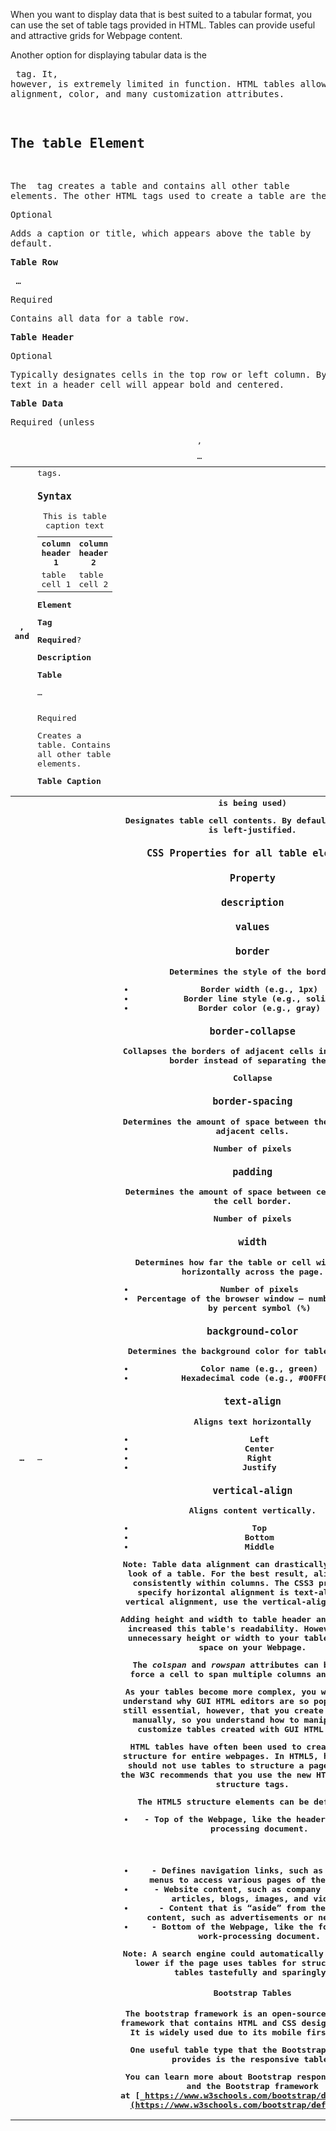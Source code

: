 When you want to display data that is best suited to a tabular format, you can use the set of table tags provided in HTML. Tables can provide useful and attractive grids for Webpage content.

Another option for displaying tabular data is the <pre> tag. It, however, is extremely limited in function. HTML tables allow images, alignment, color, and many customization attributes.

## The table Element

The <table> tag creates a table and contains all other table elements. The other HTML tags used to create a table are the <caption>, <tr>, <th>, and <td> tags.

### Syntax

<table>

<caption>This is table caption text</caption>

<tr>

<th>column header 1</th>

<th>column header 2</th>

</tr>

<tr>

<td>table cell 1</td>

<td>table cell 2</td>

</tr>

</table>

**Element**

**Tag**

**Required**?

**Description**

**Table**

<table> … </table>

Required

Creates a table. Contains all other table elements.

**Table Caption**

<caption> … </caption>

Optional

Adds a caption or title, which appears above the table by default.

**Table Row**

<tr> … </tr>

Required

Contains all data for a table row.

**Table Header**

<th> … </th>

Optional

Typically designates cells in the top row or left column. By default, text in a header cell will appear bold and centered.

**Table Data**

<td> … </td>

Required (unless <th> is being used)

Designates table cell contents. By default, the data is left-justified.

### CSS Properties for all table elements

### **Property**

### **description**

### **values**

### **border**

Determines the style of the border

-   Border width (e.g., 1px)
-   Border line style (e.g., solid)
-   Border color (e.g., gray)

### **border-collapse**

Collapses the borders of adjacent cells into a single border instead of separating them.

Collapse

### **border-spacing**

Determines the amount of space between the borders of adjacent cells.

Number of pixels

### **padding**

Determines the amount of space between cell data and the cell border.

Number of pixels

### **width**

Determines how far the table or cell will extend horizontally across the page.

-   Number of pixels
-   Percentage of the browser window – number followed by percent symbol (%)

### **background-color**

Determines the background color for table elements.

-   Color name (e.g., green)
-   Hexadecimal code (e.g., #00FF00)

### **text-align**

Aligns text horizontally

-   Left
-   Center
-   Right
-   Justify

### **vertical-align**

Aligns content vertically.

-   Top
-   Bottom
-   Middle

**Note**: Table data alignment can drastically affect the look of a table. For the best result, align content consistently within columns. The CSS3 property to specify horizontal alignment is text-align. For vertical alignment, use the vertical-align property.

Adding height and width to table header and data cells increased this table's readability. However, adding unnecessary height or width to your table can waste space on your Webpage.

The **_colspan_** and **_rowspan_** attributes can be used to force a cell to span multiple columns and/or rows.

As your tables become more complex, you will quickly understand why GUI HTML editors are so popular. It is still essential, however, that you create HTML tables manually, so you understand how to manipulate and customize tables created with GUI HTML editors.

HTML tables have often been used to create content structure for entire webpages. In HTML5, however, you should not use tables to structure a page. Instead, the W3C recommends that you use the new HTML5 document structure tags.

The HTML5 structure elements can be defined as:

-   **<header>** - Top of the Webpage, like the header in a work-processing document.
-   **<nav>** - Defines navigation links, such as hypertext menus to access various pages of the Website.
-   **<article>** - Website content, such as company services, articles, blogs, images, and videos.
-   **<aside>** - Content that is “aside” from the article content, such as advertisements or news feeds.
-   **<footer>** - Bottom of the Webpage, like the footer in a work-processing document.

Note: A search engine could automatically rank a page lower if the page uses tables for structure. Use tables tastefully and sparingly.

#### Bootstrap Tables

The bootstrap framework is an open-source, front-end framework that contains HTML and CSS design templates. It is widely used due to its mobile first outlook.

One useful table type that the Bootstrap framework provides is the responsive table.

You can learn more about Bootstrap responsive tables and the Bootstrap framework at [_https://www.w3schools.com/bootstrap/default.asp_](https://www.w3schools.com/bootstrap/default.asp).